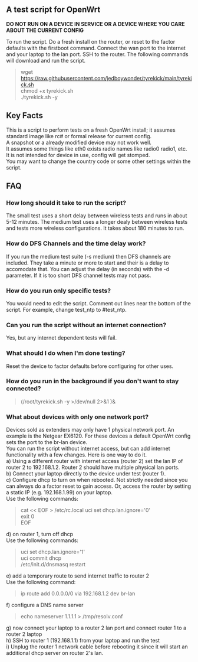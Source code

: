 ## A test script for OpenWrt
**DO NOT RUN ON A DEVICE IN SERVICE OR A DEVICE WHERE YOU CARE ABOUT THE CURRENT CONFIG**

To run the script.  Do a fresh install on the router, or reset to the factor defaults  with the firstboot command.  Connect the wan port to the internet and your laptop to the lan port.  SSH to the router.
The following commands will download and run the script.

> wget https://raw.githubusercontent.com/jedboywonder/tyrekick/main/tyrekick.sh  
chmod +x tyrekick.sh  
./tyrekick.sh -y  

## Key Facts
This is a script to perform tests on a fresh OpenWrt install; it assumes standard image like rc#  or formal release for current config.  
A snapshot or a already modified device may not work well.  
It assumes some things like eth0 exists radio names like radio0 radio1, etc.  
It is not intended for device in use, config will get stomped.  
You may want to change the country code or some other settings within the script.  


## FAQ
### How long should it take to run the script?  
The small test uses a short delay between wireless tests and runs in about 5-12 minutes.
The medium test uses a longer dealy between wireless tests and tests more wireless configurations.  It takes about 180 minutes to run.

### How do DFS Channels and the time delay work?  
If you run the medium test suite (-s medium) then DFS channels are included.  They take a minute or more to start and their is a delay to accomodate that.  You can adjust the delay (in seconds)  with the -d parameter.  If it is too short DFS channel tests may not pass.

### How do you run only specific tests?  
You would need to edit the script.  Comment out lines near the bottom of the script.  For example, change test_ntp to #test_ntp.

### Can you run the script without an internet connection?  
Yes, but any internet dependent tests will fail.

### What should I do when I'm done testing?  
Reset the device to factor defaults before configuring for other uses.

### How do you run in the background if you don't want to stay connected?  
>(/root/tyrekick.sh -y >/dev/null 2>&1 )&

### What about devices with only one network port?  
Devices sold as extenders may only have 1 physical network port.  An example is the Netgear EX6120.  For these devices a default OpenWrt config sets the port to the br-lan device.  
You can run the script without internet access, but can add internet functionality with a few changes.  Here is one way to do it.  
a) Using a different router with internet access (router 2) set the lan IP of router 2 to 192.168.1.2.  Router 2 should have multiple physical lan ports.  
b) Connect your laptop directly to the device under test (router 1).  
c) Configure dhcp to turn on when rebooted.  Not strictly needed since you can always do a factor reset to gain access.  Or, access the router by setting a static IP (e.g. 192.168.1.99) on your laptop.  
Use the following commands:  
> cat << EOF > /etc/rc.local
uci set dhcp.lan.ignore='0'  
exit 0  
EOF  

d) on router 1, turn off dhcp  
Use the following commands:  
> uci set dhcp.lan.ignore='1'  
uci commit dhcp  
/etc/init.d/dnsmasq restart  

e) add a temporary route to send internet traffic to router 2  
Use the following command:  
> ip route add 0.0.0.0/0 via 192.168.1.2 dev br-lan  

f) configure a DNS name server  
> echo nameserver 1.1.1.1 > /tmp/resolv.conf  

g) now connect your laptop to a router 2 lan port and connect router 1 to a router 2 laptop  
h) SSH to router 1 (192.168.1.1) from your laptop and run the test  
i) Unplug the router 1 network cable before rebooting it since it will start an additional dhcp server on router 2's lan.  
